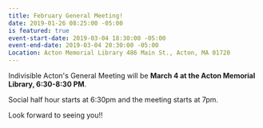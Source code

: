 ```yaml
---
title: February General Meeting!
date: 2019-01-26 08:25:00 -05:00
is featured: true
event-start-date: 2019-03-04 18:30:00 -05:00
event-end-date: 2019-03-04 20:30:00 -05:00
Location: Acton Memorial Library 486 Main St., Acton, MA 01720
---
```


Indivisible Acton's General Meeting will be **March 4 at the Acton Memorial Library, 6:30-8:30 PM**.

Social half hour starts at 6:30pm and the meeting starts at 7pm.

Look forward to seeing you!!